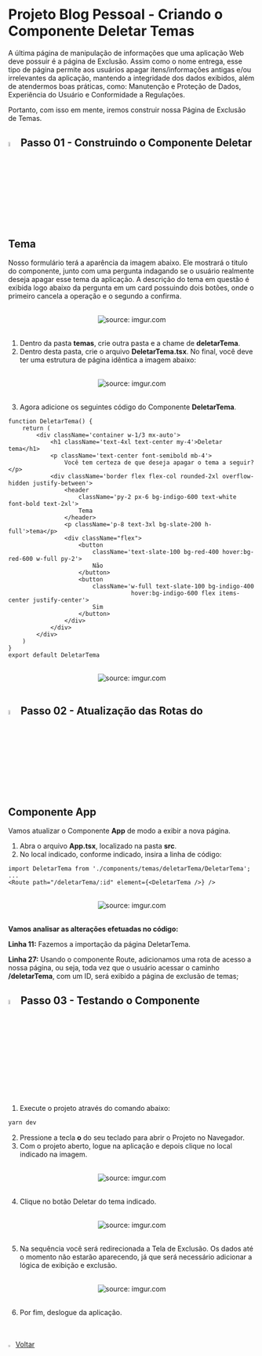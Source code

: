 <h1>Projeto Blog Pessoal - Criando o Componente Deletar Temas</h1>

A última página de manipulação de informações que uma aplicação Web deve possuir é a página de Exclusão. Assim como o nome entrega, esse tipo de página permite aos usuários apagar itens/informações antigas e/ou irrelevantes da aplicação, mantendo a integridade dos dados exibidos, além de atendermos boas práticas, como: Manutenção e Proteção de Dados, Experiência do Usuário e Conformidade a Regulações.

Portanto, com isso em mente, iremos construir nossa Página de Exclusão de Temas.

<h2><img src="https://i.imgur.com/H9wEgsJ.png" title="source: imgur.com" width="5%"/>Passo 01 - Construindo o Componente Deletar Tema</h2>

Nosso formulário terá a aparência da imagem abaixo. Ele mostrará o titulo do componente, junto com uma pergunta indagando se o usuário realmente deseja apagar esse tema da aplicação. A descrição do tema em questão é exibida logo abaixo da pergunta em um card possuindo dois botões, onde o primeiro cancela a operação e o segundo a confirma.

<br>

<div align="center"><img src="https://i.imgur.com/L3RmqnG.png" title="source: imgur.com" /></div>

<br>

1. Dentro da pasta **temas**, crie outra pasta e a chame de **deletarTema**.
2. Dentro desta pasta, crie o arquivo **DeletarTema.tsx**. No final, você deve ter uma estrutura de página idêntica a imagem abaixo:

<br>

<div align="center"><img src="https://i.imgur.com/xaEZsoH.png" title="source: imgur.com" /></div>

<br>

3. Agora adicione os seguintes código do Componente **DeletarTema**.

```tsx
function DeletarTema() {
    return (
        <div className='container w-1/3 mx-auto'>
            <h1 className='text-4xl text-center my-4'>Deletar tema</h1>
            <p className='text-center font-semibold mb-4'>
                Você tem certeza de que deseja apagar o tema a seguir?</p>
            <div className='border flex flex-col rounded-2xl overflow-hidden justify-between'>
                <header 
                    className='py-2 px-6 bg-indigo-600 text-white font-bold text-2xl'>
                    Tema
                </header>
                <p className='p-8 text-3xl bg-slate-200 h-full'>tema</p>
                <div className="flex">
                    <button 
                        className='text-slate-100 bg-red-400 hover:bg-red-600 w-full py-2'>
                        Não
                    </button>
                    <button 
                        className='w-full text-slate-100 bg-indigo-400 
                                   hover:bg-indigo-600 flex items-center justify-center'>
                        Sim
                    </button>
                </div>
            </div>
        </div>
    )
}
export default DeletarTema
```

<br>

<div align="center"><img src="https://i.imgur.com/svj6y7M.png" title="source: imgur.com" /></div>

<br>

<h2><img src="https://i.imgur.com/H9wEgsJ.png" title="source: imgur.com" width="5%"/>Passo 02 - Atualização das Rotas do Componente App</h2>

Vamos atualizar o Componente **App** de modo a exibir a nova página.

1. Abra o arquivo **App.tsx**, localizado na pasta **src**.
2. No local indicado, conforme indicado, insira a linha de código:

```tsx
import DeletarTema from './components/temas/deletarTema/DeletarTema';
...
<Route path="/deletarTema/:id" element={<DeletarTema />} />
```

<br>

<div align="center"><img src="https://i.imgur.com/45SuIFB.png" title="source: imgur.com" /></div>

<br>

**Vamos analisar as alterações efetuadas no código:**

**Linha 11:** Fazemos a importação da página DeletarTema.

**Linha 27:** Usando o componente Route, adicionamos uma rota de acesso a nossa página, ou seja, toda vez que o usuário acessar o caminho **/deletarTema**, com um ID, será exibido a página de exclusão de temas;

<h2><img src="https://i.imgur.com/H9wEgsJ.png" title="source: imgur.com" width="5%"/>Passo 03 - Testando o Componente</h2>

1. Execute o projeto através do comando abaixo:

```bash
yarn dev
```

2. Pressione a tecla **o** do seu teclado para abrir o Projeto no Navegador.
3. Com o projeto aberto, logue na aplicação e depois clique no local indicado na imagem.

<br>

<div align="center"><img src="https://i.imgur.com/ogRN21Y.png" title="source: imgur.com" /></div>

<br>

4. Clique no botão Deletar do tema indicado. 

<br>

<div align="center"><img src="https://i.imgur.com/0501iXr.png" title="source: imgur.com" /></div>

<br>

5. Na sequência você será redirecionada a Tela de Exclusão. Os dados até o momento não estarão aparecendo, já que será necessário adicionar a lógica de exibição e exclusão.

<br>

<div align="center"><img src="https://i.imgur.com/Ugzz2vi.png" title="source: imgur.com" /></div>

<br>

6. Por fim, deslogue da aplicação.

<br>
<br>

<div align="left"><a href="README.md"><img src="https://i.imgur.com/XMgF3gl.png" title="source: imgur.com" width="3%"/>Voltar</a></div>

